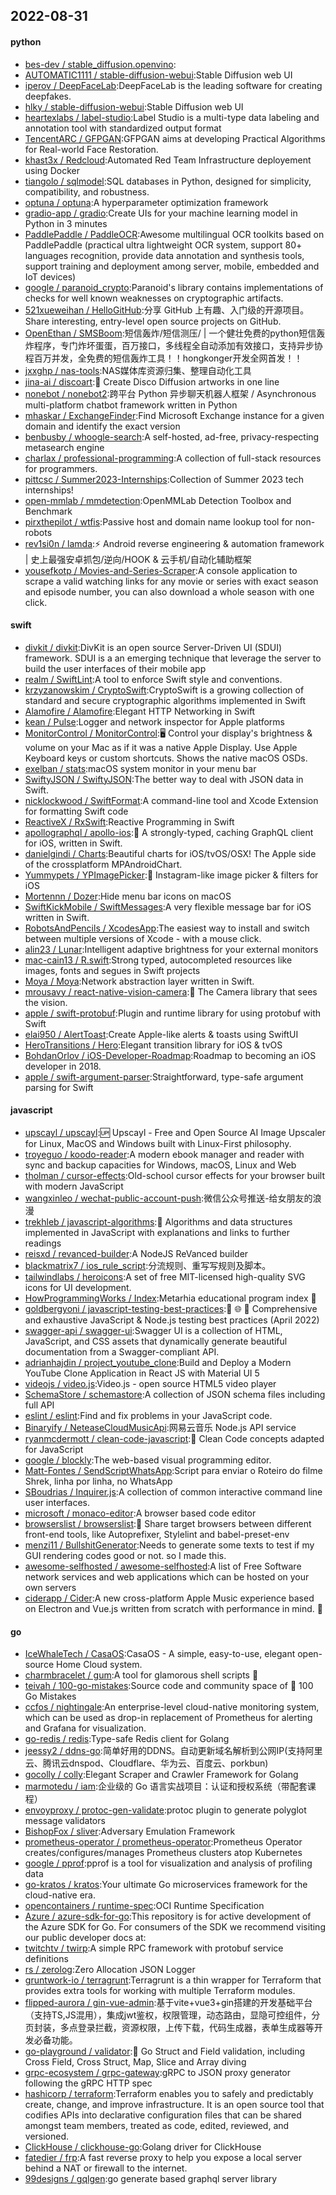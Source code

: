 ## 2022-08-31

#### python
* [bes-dev / stable_diffusion.openvino](https://github.com/bes-dev/stable_diffusion.openvino):
* [AUTOMATIC1111 / stable-diffusion-webui](https://github.com/AUTOMATIC1111/stable-diffusion-webui):Stable Diffusion web UI
* [iperov / DeepFaceLab](https://github.com/iperov/DeepFaceLab):DeepFaceLab is the leading software for creating deepfakes.
* [hlky / stable-diffusion-webui](https://github.com/hlky/stable-diffusion-webui):Stable Diffusion web UI
* [heartexlabs / label-studio](https://github.com/heartexlabs/label-studio):Label Studio is a multi-type data labeling and annotation tool with standardized output format
* [TencentARC / GFPGAN](https://github.com/TencentARC/GFPGAN):GFPGAN aims at developing Practical Algorithms for Real-world Face Restoration.
* [khast3x / Redcloud](https://github.com/khast3x/Redcloud):Automated Red Team Infrastructure deployement using Docker
* [tiangolo / sqlmodel](https://github.com/tiangolo/sqlmodel):SQL databases in Python, designed for simplicity, compatibility, and robustness.
* [optuna / optuna](https://github.com/optuna/optuna):A hyperparameter optimization framework
* [gradio-app / gradio](https://github.com/gradio-app/gradio):Create UIs for your machine learning model in Python in 3 minutes
* [PaddlePaddle / PaddleOCR](https://github.com/PaddlePaddle/PaddleOCR):Awesome multilingual OCR toolkits based on PaddlePaddle (practical ultra lightweight OCR system, support 80+ languages recognition, provide data annotation and synthesis tools, support training and deployment among server, mobile, embedded and IoT devices)
* [google / paranoid_crypto](https://github.com/google/paranoid_crypto):Paranoid's library contains implementations of checks for well known weaknesses on cryptographic artifacts.
* [521xueweihan / HelloGitHub](https://github.com/521xueweihan/HelloGitHub):分享 GitHub 上有趣、入门级的开源项目。Share interesting, entry-level open source projects on GitHub.
* [OpenEthan / SMSBoom](https://github.com/OpenEthan/SMSBoom):短信轰炸/短信测压/ | 一个健壮免费的python短信轰炸程序，专门炸坏蛋蛋，百万接口，多线程全自动添加有效接口，支持异步协程百万并发，全免费的短信轰炸工具！！hongkonger开发全网首发！！
* [jxxghp / nas-tools](https://github.com/jxxghp/nas-tools):NAS媒体库资源归集、整理自动化工具
* [jina-ai / discoart](https://github.com/jina-ai/discoart):🪩 Create Disco Diffusion artworks in one line
* [nonebot / nonebot2](https://github.com/nonebot/nonebot2):跨平台 Python 异步聊天机器人框架 / Asynchronous multi-platform chatbot framework written in Python
* [mhaskar / ExchangeFinder](https://github.com/mhaskar/ExchangeFinder):Find Microsoft Exchange instance for a given domain and identify the exact version
* [benbusby / whoogle-search](https://github.com/benbusby/whoogle-search):A self-hosted, ad-free, privacy-respecting metasearch engine
* [charlax / professional-programming](https://github.com/charlax/professional-programming):A collection of full-stack resources for programmers.
* [pittcsc / Summer2023-Internships](https://github.com/pittcsc/Summer2023-Internships):Collection of Summer 2023 tech internships!
* [open-mmlab / mmdetection](https://github.com/open-mmlab/mmdetection):OpenMMLab Detection Toolbox and Benchmark
* [pirxthepilot / wtfis](https://github.com/pirxthepilot/wtfis):Passive host and domain name lookup tool for non-robots
* [rev1si0n / lamda](https://github.com/rev1si0n/lamda):⚡️
Android reverse engineering & automation framework | 史上最强安卓抓包/逆向/HOOK & 云手机/自动化辅助框架
* [yousefkotp / Movies-and-Series-Scraper](https://github.com/yousefkotp/Movies-and-Series-Scraper):A console application to scrape a valid watching links for any movie or series with exact season and episode number, you can also download a whole season with one click.

#### swift
* [divkit / divkit](https://github.com/divkit/divkit):DivKit is an open source Server-Driven UI (SDUI) framework. SDUI is a an emerging technique that leverage the server to build the user interfaces of their mobile app
* [realm / SwiftLint](https://github.com/realm/SwiftLint):A tool to enforce Swift style and conventions.
* [krzyzanowskim / CryptoSwift](https://github.com/krzyzanowskim/CryptoSwift):CryptoSwift is a growing collection of standard and secure cryptographic algorithms implemented in Swift
* [Alamofire / Alamofire](https://github.com/Alamofire/Alamofire):Elegant HTTP Networking in Swift
* [kean / Pulse](https://github.com/kean/Pulse):Logger and network inspector for Apple platforms
* [MonitorControl / MonitorControl](https://github.com/MonitorControl/MonitorControl):🖥
Control your display's brightness & volume on your Mac as if it was a native Apple Display. Use Apple Keyboard keys or custom shortcuts. Shows the native macOS OSDs.
* [exelban / stats](https://github.com/exelban/stats):macOS system monitor in your menu bar
* [SwiftyJSON / SwiftyJSON](https://github.com/SwiftyJSON/SwiftyJSON):The better way to deal with JSON data in Swift.
* [nicklockwood / SwiftFormat](https://github.com/nicklockwood/SwiftFormat):A command-line tool and Xcode Extension for formatting Swift code
* [ReactiveX / RxSwift](https://github.com/ReactiveX/RxSwift):Reactive Programming in Swift
* [apollographql / apollo-ios](https://github.com/apollographql/apollo-ios):📱
A strongly-typed, caching GraphQL client for iOS, written in Swift.
* [danielgindi / Charts](https://github.com/danielgindi/Charts):Beautiful charts for iOS/tvOS/OSX! The Apple side of the crossplatform MPAndroidChart.
* [Yummypets / YPImagePicker](https://github.com/Yummypets/YPImagePicker):📸
Instagram-like image picker & filters for iOS
* [Mortennn / Dozer](https://github.com/Mortennn/Dozer):Hide menu bar icons on macOS
* [SwiftKickMobile / SwiftMessages](https://github.com/SwiftKickMobile/SwiftMessages):A very flexible message bar for iOS written in Swift.
* [RobotsAndPencils / XcodesApp](https://github.com/RobotsAndPencils/XcodesApp):The easiest way to install and switch between multiple versions of Xcode - with a mouse click.
* [alin23 / Lunar](https://github.com/alin23/Lunar):Intelligent adaptive brightness for your external monitors
* [mac-cain13 / R.swift](https://github.com/mac-cain13/R.swift):Strong typed, autocompleted resources like images, fonts and segues in Swift projects
* [Moya / Moya](https://github.com/Moya/Moya):Network abstraction layer written in Swift.
* [mrousavy / react-native-vision-camera](https://github.com/mrousavy/react-native-vision-camera):📸
The Camera library that sees the vision.
* [apple / swift-protobuf](https://github.com/apple/swift-protobuf):Plugin and runtime library for using protobuf with Swift
* [elai950 / AlertToast](https://github.com/elai950/AlertToast):Create Apple-like alerts & toasts using SwiftUI
* [HeroTransitions / Hero](https://github.com/HeroTransitions/Hero):Elegant transition library for iOS & tvOS
* [BohdanOrlov / iOS-Developer-Roadmap](https://github.com/BohdanOrlov/iOS-Developer-Roadmap):Roadmap to becoming an iOS developer in 2018.
* [apple / swift-argument-parser](https://github.com/apple/swift-argument-parser):Straightforward, type-safe argument parsing for Swift

#### javascript
* [upscayl / upscayl](https://github.com/upscayl/upscayl):🆙
Upscayl - Free and Open Source AI Image Upscaler for Linux, MacOS and Windows built with Linux-First philosophy.
* [troyeguo / koodo-reader](https://github.com/troyeguo/koodo-reader):A modern ebook manager and reader with sync and backup capacities for Windows, macOS, Linux and Web
* [tholman / cursor-effects](https://github.com/tholman/cursor-effects):Old-school cursor effects for your browser built with modern JavaScript
* [wangxinleo / wechat-public-account-push](https://github.com/wangxinleo/wechat-public-account-push):微信公众号推送-给女朋友的浪漫
* [trekhleb / javascript-algorithms](https://github.com/trekhleb/javascript-algorithms):📝
Algorithms and data structures implemented in JavaScript with explanations and links to further readings
* [reisxd / revanced-builder](https://github.com/reisxd/revanced-builder):A NodeJS ReVanced builder
* [blackmatrix7 / ios_rule_script](https://github.com/blackmatrix7/ios_rule_script):分流规则、重写写规则及脚本。
* [tailwindlabs / heroicons](https://github.com/tailwindlabs/heroicons):A set of free MIT-licensed high-quality SVG icons for UI development.
* [HowProgrammingWorks / Index](https://github.com/HowProgrammingWorks/Index):Metarhia educational program index
📖
* [goldbergyoni / javascript-testing-best-practices](https://github.com/goldbergyoni/javascript-testing-best-practices):📗
🌐
🚢
Comprehensive and exhaustive JavaScript & Node.js testing best practices (April 2022)
* [swagger-api / swagger-ui](https://github.com/swagger-api/swagger-ui):Swagger UI is a collection of HTML, JavaScript, and CSS assets that dynamically generate beautiful documentation from a Swagger-compliant API.
* [adrianhajdin / project_youtube_clone](https://github.com/adrianhajdin/project_youtube_clone):Build and Deploy a Modern YouTube Clone Application in React JS with Material UI 5
* [videojs / video.js](https://github.com/videojs/video.js):Video.js - open source HTML5 video player
* [SchemaStore / schemastore](https://github.com/SchemaStore/schemastore):A collection of JSON schema files including full API
* [eslint / eslint](https://github.com/eslint/eslint):Find and fix problems in your JavaScript code.
* [Binaryify / NeteaseCloudMusicApi](https://github.com/Binaryify/NeteaseCloudMusicApi):网易云音乐 Node.js API service
* [ryanmcdermott / clean-code-javascript](https://github.com/ryanmcdermott/clean-code-javascript):🛁
Clean Code concepts adapted for JavaScript
* [google / blockly](https://github.com/google/blockly):The web-based visual programming editor.
* [Matt-Fontes / SendScriptWhatsApp](https://github.com/Matt-Fontes/SendScriptWhatsApp):Script para enviar o Roteiro do filme Shrek, linha por linha, no WhatsApp
* [SBoudrias / Inquirer.js](https://github.com/SBoudrias/Inquirer.js):A collection of common interactive command line user interfaces.
* [microsoft / monaco-editor](https://github.com/microsoft/monaco-editor):A browser based code editor
* [browserslist / browserslist](https://github.com/browserslist/browserslist):🦔
Share target browsers between different front-end tools, like Autoprefixer, Stylelint and babel-preset-env
* [menzi11 / BullshitGenerator](https://github.com/menzi11/BullshitGenerator):Needs to generate some texts to test if my GUI rendering codes good or not. so I made this.
* [awesome-selfhosted / awesome-selfhosted](https://github.com/awesome-selfhosted/awesome-selfhosted):A list of Free Software network services and web applications which can be hosted on your own servers
* [ciderapp / Cider](https://github.com/ciderapp/Cider):A new cross-platform Apple Music experience based on Electron and Vue.js written from scratch with performance in mind.
🚀

#### go
* [IceWhaleTech / CasaOS](https://github.com/IceWhaleTech/CasaOS):CasaOS - A simple, easy-to-use, elegant open-source Home Cloud system.
* [charmbracelet / gum](https://github.com/charmbracelet/gum):A tool for glamorous shell scripts
🎀
* [teivah / 100-go-mistakes](https://github.com/teivah/100-go-mistakes):Source code and community space of
📖
100 Go Mistakes
* [ccfos / nightingale](https://github.com/ccfos/nightingale):An enterprise-level cloud-native monitoring system, which can be used as drop-in replacement of Prometheus for alerting and Grafana for visualization.
* [go-redis / redis](https://github.com/go-redis/redis):Type-safe Redis client for Golang
* [jeessy2 / ddns-go](https://github.com/jeessy2/ddns-go):简单好用的DDNS。自动更新域名解析到公网IP(支持阿里云、腾讯云dnspod、Cloudflare、华为云、百度云、porkbun)
* [gocolly / colly](https://github.com/gocolly/colly):Elegant Scraper and Crawler Framework for Golang
* [marmotedu / iam](https://github.com/marmotedu/iam):企业级的 Go 语言实战项目：认证和授权系统（带配套课程）
* [envoyproxy / protoc-gen-validate](https://github.com/envoyproxy/protoc-gen-validate):protoc plugin to generate polyglot message validators
* [BishopFox / sliver](https://github.com/BishopFox/sliver):Adversary Emulation Framework
* [prometheus-operator / prometheus-operator](https://github.com/prometheus-operator/prometheus-operator):Prometheus Operator creates/configures/manages Prometheus clusters atop Kubernetes
* [google / pprof](https://github.com/google/pprof):pprof is a tool for visualization and analysis of profiling data
* [go-kratos / kratos](https://github.com/go-kratos/kratos):Your ultimate Go microservices framework for the cloud-native era.
* [opencontainers / runtime-spec](https://github.com/opencontainers/runtime-spec):OCI Runtime Specification
* [Azure / azure-sdk-for-go](https://github.com/Azure/azure-sdk-for-go):This repository is for active development of the Azure SDK for Go. For consumers of the SDK we recommend visiting our public developer docs at:
* [twitchtv / twirp](https://github.com/twitchtv/twirp):A simple RPC framework with protobuf service definitions
* [rs / zerolog](https://github.com/rs/zerolog):Zero Allocation JSON Logger
* [gruntwork-io / terragrunt](https://github.com/gruntwork-io/terragrunt):Terragrunt is a thin wrapper for Terraform that provides extra tools for working with multiple Terraform modules.
* [flipped-aurora / gin-vue-admin](https://github.com/flipped-aurora/gin-vue-admin):基于vite+vue3+gin搭建的开发基础平台（支持TS,JS混用），集成jwt鉴权，权限管理，动态路由，显隐可控组件，分页封装，多点登录拦截，资源权限，上传下载，代码生成器，表单生成器等开发必备功能。
* [go-playground / validator](https://github.com/go-playground/validator):💯
Go Struct and Field validation, including Cross Field, Cross Struct, Map, Slice and Array diving
* [grpc-ecosystem / grpc-gateway](https://github.com/grpc-ecosystem/grpc-gateway):gRPC to JSON proxy generator following the gRPC HTTP spec
* [hashicorp / terraform](https://github.com/hashicorp/terraform):Terraform enables you to safely and predictably create, change, and improve infrastructure. It is an open source tool that codifies APIs into declarative configuration files that can be shared amongst team members, treated as code, edited, reviewed, and versioned.
* [ClickHouse / clickhouse-go](https://github.com/ClickHouse/clickhouse-go):Golang driver for ClickHouse
* [fatedier / frp](https://github.com/fatedier/frp):A fast reverse proxy to help you expose a local server behind a NAT or firewall to the internet.
* [99designs / gqlgen](https://github.com/99designs/gqlgen):go generate based graphql server library
